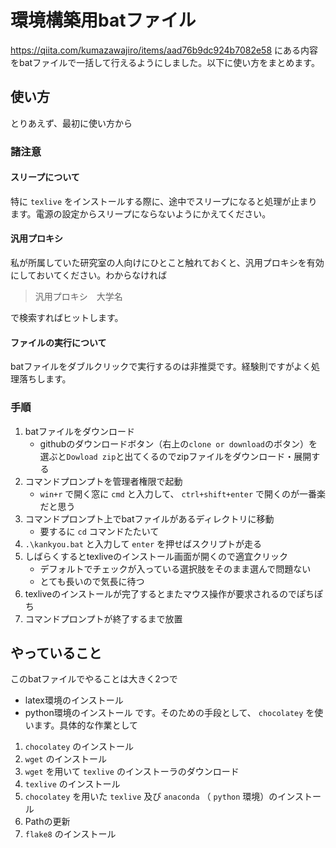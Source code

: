 # 環境構築用batファイル

https://qiita.com/kumazawajiro/items/aad76b9dc924b7082e58 にある内容をbatファイルで一括して行えるようにしました。以下に使い方をまとめます。

## 使い方

とりあえず、最初に使い方から

### 諸注意

#### スリープについて
特に `texlive` をインストールする際に、途中でスリープになると処理が止まります。電源の設定からスリープにならないようにかえてください。

#### 汎用プロキシ
私が所属していた研究室の人向けにひとこと触れておくと、汎用プロキシを有効にしておいてください。わからなければ

> 汎用プロキシ　大学名

で検索すればヒットします。

#### ファイルの実行について

batファイルをダブルクリックで実行するのは非推奨です。経験則ですがよく処理落ちします。

### 手順
  1. batファイルをダウンロード
     * githubのダウンロードボタン（右上の`clone or download`のボタン）を選ぶと`Dowload zip`と出てくるのでzipファイルをダウンロード・展開する
  1. コマンドプロンプトを管理者権限で起動
     * `win+r` で開く窓に `cmd` と入力して、 `ctrl+shift+enter` で開くのが一番楽だと思う
  1. コマンドプロンプト上でbatファイルがあるディレクトリに移動
     * 要するに `cd` コマンドたたいて
  1. `.\kankyou.bat` と入力して `enter` を押せばスクリプトが走る
  1. しばらくするとtexliveのインストール画面が開くので適宜クリック
     * デフォルトでチェックが入っている選択肢をそのまま選んで問題ない
     * とても長いので気長に待つ
  1. texliveのインストールが完了するとまたマウス操作が要求されるのでぽちぽち
  1. コマンドプロンプトが終了するまで放置

## やっていること
このbatファイルでやることは大きく2つで
 * latex環境のインストール
 * python環境のインストール
です。そのための手段として、 `chocolatey` を使います。具体的な作業として
 1. `chocolatey` のインストール
 1. `wget` のインストール
 1. `wget` を用いて `texlive` のインストーラのダウンロード
 1. `texlive` のインストール
 1. `chocolatey` を用いた `texlive` 及び `anaconda` （ `python` 環境）のインストール
 1. Pathの更新
 1. `flake8` のインストール

